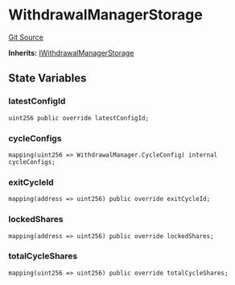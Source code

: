 # WithdrawalManagerStorage

[Git Source](https://github.com/isle-labs/isle-contract/blob/main/contracts/WithdrawalManagerStorage.sol)

**Inherits:**
[IWithdrawalManagerStorage](/docs/reference/interfaces/IWithdrawalManagerStorage.md)

## State Variables

### latestConfigId

```solidity
uint256 public override latestConfigId;
```

### cycleConfigs

```solidity
mapping(uint256 => WithdrawalManager.CycleConfig) internal cycleConfigs;
```

### exitCycleId

```solidity
mapping(address => uint256) public override exitCycleId;
```

### lockedShares

```solidity
mapping(address => uint256) public override lockedShares;
```

### totalCycleShares

```solidity
mapping(uint256 => uint256) public override totalCycleShares;
```
